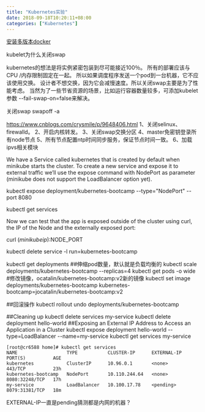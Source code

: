 ```yaml
---
title: "Kubernetes实验"
date: 2018-09-18T10:20:11+08:00
categories: ["Kubernetes"]
---
```


[安装多版本docker](http://blog.51cto.com/11887934/2050590)

kubelet为什么关闭swap

kubernetes的想法是将实例紧密包装到尽可能接近100％。 所有的部署应该与CPU /内存限制固定在一起。 所以如果调度程序发送一个pod到一台机器，它不应该使用交换。 设计者不想交换，因为它会减慢速度。所以关闭swap主要是为了性能考虑。
当然为了一些节省资源的场景，比如运行容器数量较多，可添加kubelet参数 --fail-swap-on=false来解决。

关闭swap
swapoff -a

https://www.cnblogs.com/crysmile/p/9648406.html
1、关闭selinux、firewalld。
2、开启内核转发。
3、关闭swap交换分区
4、master免密钥登录所有node节点
5、所有节点配置ntp时间同步服务，保证节点时间一致。
6、加载ipvs相关模块

We have a Service called kubernetes that is created by default when minikube starts the cluster. To create a new service and expose it to external traffic we’ll use the expose command with NodePort as parameter (minikube does not support the LoadBalancer option yet).

kubectl expose deployment/kubernetes-bootcamp --type="NodePort" --port 8080

kubectl get services

Now we can test that the app is exposed outside of the cluster using curl, the IP of the Node and the externally exposed port:

curl $(minikube ip):$NODE_PORT

kubectl delete service -l run=kubernetes-bootcamp


kubectl get deployments
##伸缩pod数量，默认就是负载均衡的
kubectl scale deployments/kubernetes-bootcamp --replicas=4
kubectl get pods -o wide
#修改镜像，ocatalin/kubernetes-bootcamp:v2新的镜像
kubectl set image deployments/kubernetes-bootcamp kubernetes-bootcamp=jocatalin/kubernetes-bootcamp:v2

##回滚操作
kubectl rollout undo deployments/kubernetes-bootcamp

##Cleaning up
kubectl delete services my-service
kubectl delete deployment hello-world
##Exposing an External IP Address to Access an Application in a Cluster
kubectl expose deployment hello-world --type=LoadBalancer --name=my-service
kubectl get services my-service

    [root@cr6588 home]# kubectl get services
    NAME                  TYPE           CLUSTER-IP      EXTERNAL-IP   PORT(S)          AGE
    kubernetes            ClusterIP      10.96.0.1       <none>        443/TCP          23h
    kubernetes-bootcamp   NodePort       10.110.244.64   <none>        8080:32248/TCP   17h
    my-service            LoadBalancer   10.100.17.78    <pending>     8079:31381/TCP   18m
EXTERNAL-IP一直是pending猜测都是内网的机器？
